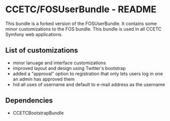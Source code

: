 # CCETC/FOSUserBundle - README

This bundle is a forked version of the FOSUserBundle.
It contains some minor customizations to the FOS bundle.
This bundle is used in all CCETC Symfony web applications.

## List of customizations
- minor lanuage and interface customizations
- improved layout and design using Twitter's bootstrap
- added a "approval" option to registration that only lets users log in one an admin has approved them
- hid all uses of username and default to e-mail address as the username

## Dependencies
- CCETCBootstrapBundle